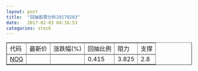 ```yaml
---
layout: post
title:  "回抽股票分析20170203"
date:   2017-02-03 04:16:53
categories: stock
---
```

<script type="text/javascript">
var stockList = []
stockList.push('gb_nog');
</script>
<table border="1">
 <tr>
 <td>代码</td>
 <td>最新价</td>
 <td>涨跌幅(%)</td>
 <td>回抽比例</td>
 <td>阻力</td>
 <td>支撑</td>
</tr>
  <tr id="nog">
  <td><a href="http://stock.finance.sina.com.cn/usstock/quotes/NOG.html" target="_blank">NOG</a></td><td></td><td></td><td>0.415</td><td>3.825</td><td>2.8</td></tr>
</table>
